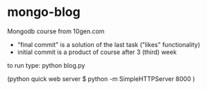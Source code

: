 mongo-blog
==========

Mongodb course from 10gen.com

* "final commit" is a solution of the last task ("likes" functionality)
* initial commit is a product of course after 3 (third) week

to run type: python blog.py

(python quick web server $ python -m SimpleHTTPServer 8000 )